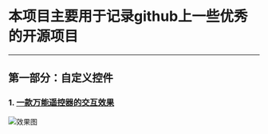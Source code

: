 # 本项目主要用于记录github上一些优秀的开源项目 #

---
## 第一部分：自定义控件 ##
### 1. [一款万能遥控器的交互效果](https://github.com/simplezhli/RemoteControlView) ###
![效果图](https://github.com/simplezhli/RemoteControlView/blob/master/preview/preview.gif)
